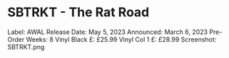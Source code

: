 # SBTRKT - The Rat Road

Label: AWAL
Release Date: May 5, 2023
Announced: March 6, 2023
Pre-Order Weeks: 8
Vinyl Black £: £25.99
Vinyl Col 1 £: £28.99
Screenshot: SBTRKT.png
